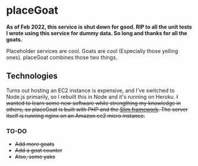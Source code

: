 placeGoat
=========

**As of Feb 2022, this service is shut down for good. RIP to all the unit tests I wrote using this service for dummy data. So long and thanks for all the goats.**

Placeholder services are cool. Goats are cool (Especially those yelling ones). placeGoat combines those two things.

Technologies
------------
Turns out hosting an EC2 instance is expensive, and I've switched to Node.js primarily, so I rebuilt this in Node and it's running on Heroku.
~~I wanted to learn some new software while strengthing my knowledge in others, so placeGoat is built with PHP and the [Slim framework](https://github.com/codeguy/Slim). The server itself is running nginx on an Amazon ec2 micro instance.~~

### TO-DO
* ~~Add more goats~~
* ~~Add a goat counter~~
* ~~Also, some yaks~~
